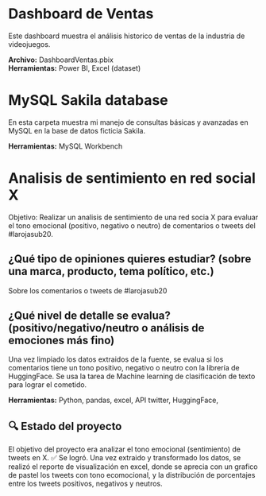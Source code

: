  # Dashboard de Ventas
Este dashboard muestra el análisis historico de ventas de la industria de videojuegos.

**Archivo:** DashboardVentas.pbix  
**Herramientas:** Power BI, Excel (dataset)

# MySQL Sakila database
En esta carpeta muestra mi manejo de consultas básicas y avanzadas en MySQL en la base de datos ficticia Sakila.

**Herramientas:** MySQL Workbench

# Analisis de sentimiento en red social X

Objetivo: Realizar un analisis de sentimiento de una red socia X para evaluar el tono emocional (positivo, negativo o neutro) de comentarios o tweets del #larojasub20.

## ¿Qué tipo de opiniones quieres estudiar? (sobre una marca, producto, tema político, etc.)

Sobre los comentarios o tweets de #larojasub20

## ¿Qué nivel de detalle se evalua? (positivo/negativo/neutro o análisis de emociones más fino)

Una vez limpiado los datos extraidos de la fuente, se evalua si los comentarios tiene un tono positivo, negativo o neutro con la librería de HuggingFace. Se usa la tarea de Machine learning de clasificación de texto para lograr el cometido.

**Herramientas:** Python, pandas, excel, API twitter, HuggingFace,

## 🔍 Estado del proyecto
El objetivo del proyecto era analizar el tono emocional (sentimiento) de tweets en X.
✅ Se logró. Una vez extraido y transformado los datos, se realizó el reporte de visualización en excel, donde se aprecia con un grafico de pastel los tweets con tono ecomocional, y la distribución de porcentajes entre los tweets positivos, negativos y neutros.

